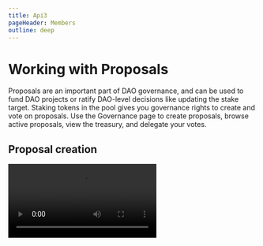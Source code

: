 ```yaml
---
title: Api3
pageHeader: Members
outline: deep
---
```


<PageHeader/>

# Working with Proposals

Proposals are an important part of DAO governance, and can be used to fund DAO
projects or ratify DAO-level decisions like updating the stake target. Staking
tokens in the pool gives you governance rights to create and vote on proposals.
Use the Governance page to create proposals, browse active proposals, view the
treasury, and delegate your votes.

## Proposal creation

<!-- proposals and history video -->
<Video src="https://www.youtube.com/embed/k0XEkJtWAGk"/>

To create a proposal, there are two requirements:

1. You haven't created a proposal in the last 7 days.
2. You need at least 0.1% of the staking pool to create a proposal.

To view the percentage of staked tokens in the pool for an address, visit the
[DAO Tracker wallets page](https://tracker.api3.org/wallets).

In order for your proposal to succeed, a few steps are highly recommended.

1. Promote your idea and gather feedback on the Api3 forum using a
   [sentiment check post](https://forum.api3.org/t/sentiment-check-template/56).
   Generally, ideas receiving community engagement on the forum are more likely
   to pass once crafted as official proposals.
2. Create an
   [official proposal](https://forum.api3.org/t/api3-dao-example-proposal-template/52)
   post on the Api3 forum. This should contain a link to the proposal
   description on IPFS.
3. After receiving feedback from the above steps, create a formal proposal using
   the DAO dashboard as described below.

Proposals may be either primary or secondary. Primary proposals require an
absolute majority vote to pass, while secondary proposals require 15% and a
relative majority support.

## Creating a formal proposal

<!-- create a proposal video -->
<br/>
<Video src="https://www.youtube.com/embed/XO1iA3wSYMQ"/>

1. Click **New Proposal** on the Governance page.
2. **Proposal Type** \
   Proposals can be either Primary or Secondary voting types. These two types
   have access to separate treasuries, different voting settings, and different
   permissions to change contract settings. For a technical breakdown of the
   different permissions granted to the DAO's proposal types (and corresponding
   Agents) see this
   [README](https://github.com/api3dao/api3-dao/blob/develop/packages/dao/README.md#permissions).
3. **Title** \
   Enter a descriptive proposal title.The title will appear on the Governance
   page and is used to identify the proposal.
4. **Description**

   While a description can be typed text, it’s highly recommended to instead use
   a PDF hosted on IPFS and adding a link back to the forum where you posted
   your proposal for discussion.

   **Why use IPFS?** Consider this use case: You posted on the
   [Api3 forum](https://forum.api3.org/) about a potential proposal. You
   received positive feedback and decided to formally create a proposal using
   the DAO dashboard. In the proposal's description field you provide a link
   back to the forum so people can again see the proposal details. How does the
   voter know that it's the exact same proposal they had read earlier in the
   forum? IPFS addressing content by its hash is convenient here, because any
   change you'll make to your proposal will change its hash.

   To create an IPFS link, upload a PDF version of your proposal to an IPFS
   provider like Pinata or Fleek. After the file is uploaded, the respective
   provider will create a URL with the IPFS hash for the PDF. Add the URL to
   your forum posting and the description field of your DAO dashboard proposal.

   Remember that the URL the voter sees in the DAO dashboard proposal
   description field is final and should match the URL on the forum.

5. **Target Contract Address** This is the address of the contract to call. For
   example, the commonly used target contract for USDC is
   `0xA0b86991c6218b36c1d19D4a2e9Eb0cE3606eB48`.

6. **Target Contract Signature** This defines the signature of the function to
   call within the target contract. For the target contract USDC address
   mentioned above use the exact signature below, without spaces (leading or
   otherwise):

<!-- The following prettier-ignore is important to prevent spaces in the parameters -->
<!-- prettier-ignore -->
```js
transfer(address,uint256)
```

::: danger Please note  
 Do not alter the signature in any way or else your proposal will be invalid.
:::

7. **ETH Value** \
   You can use zero if the target function is not payable.
8. **Parameters**

   These are the arguments that will be used to satisfy the signature of the
   target contract function in step 6.

   For example, if you use the USDC contract address
   0xA0b86991c6218b36c1d19D4a2e9Eb0cE3606eB48, you will be calling its transfer
   function, as indicated in step 6, should the proposal pass.

   If you wanted to transfer 499,999 USDC to a specific wallet (in this example
   0xF…EE9), the respective Agent (primary or secondary) would be calling the
   USDC contract to transfer the USDC to the desired wallet. The arguments would
   look like this:

<!-- The following prettier-ignore is important to prevent spaces in the parameters -->
<!-- prettier-ignore -->
   ```json
   ["0xF4EB52Cf9D31a...d1663d78ddDEE9","499999000000"]
   ```

- The arguments must be provided in JSON array format where the values are
  stringified.
- USDC uses 6 decimal places of precision as opposed to 18 that many other ERC20
  tokens use. Consequently, multiply the desired $USD by 10^6 to get the USDC
  amount to enter.

  Note that since `transfer(address,uint256)` function transfers funds from the
  sender to the specified address, the USDC is asked to be supplied from the
  Agent's balance.

  **ENS Names:** You are also encouraged to use the
  [ENS app](https://app.ens.domains/) to register a name and associate it with
  an Ethereum account. Then, while entering your proposal parameters, you can
  use this ENS name instead of the account address. Before making the
  transaction that will create the proposal, the DAO dashboard will look up the
  address that the ENS name is pointing to and use the raw address in the
  proposal. Therefore, changing the address that the ENS name is pointing to
  after this look up operation WILL NOT have an effect on the proposal.

  For voters to see your ENS name instead of the raw address on the proposal
  details page, you will have to use the [ENS app](https://app.ens.domains/) to
  set a reverse record pointing to your ENS name (i.e., you need to have your
  raw address point to the ENS name). If your proposal will make a
  `transfer(address,uint256)` call to an ERC20 token contract where the address
  is the address of a multisig wallet, you can
  [set a reverse record with the multisig](https://medium.com/the-ethereum-name-service/you-can-now-manage-ens-names-with-gnosis-safe-9ddcb7e6c4ac)
  to your ENS name. See Parameters in
  [this proposal](https://api3.eth/#/history/secondary-31) for an example.

9. Click **Create** \
   The proposal is then added to the proposal list and can be voted on.
10. **Return to the
    [Api3 forum](https://forum.api3.org/c/official-proposals/5)** \
    Add a comment to your post with a link to your newly created proposal. This
    will help encourage community members to vote.

## Proposal execution

A proposal is ready for execution if all of the following requirements have been
met:

1. The proposal hasn't already been executed
2. The proposal's voting period has ended
3. The total "For" votes exceeds the "Against" votes
4. Depending on the proposal type you selected, the respective amount of voting
   power voted “For” the proposal.

Both primary and secondary type proposals execute immediately once 50% of all
voting power has voted "For" them.
